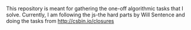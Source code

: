 This repository is meant for gathering the one-off algorithmic tasks that I solve.
Currently, I am following the js-the hard parts by Will Sentence and doing the tasks from http://csbin.io/closures
